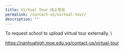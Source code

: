 ```yaml
---
title: Virtual Tour 线上导览
permalink: /contact-us/virtual-tour/
description: ""
---
```



To request school to upload virtual tour externally. \

https://nanhuahigh.moe.edu.sg/contact-us/virtual-tour
